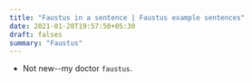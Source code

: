 ```yaml
---
title: "Faustus in a sentence | Faustus example sentences"
date: 2021-01-20T19:57:50+05:30
draft: falses
summary: "Faustus"
---
```

- Not new--my doctor `faustus`.
                 
